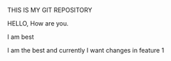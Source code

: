 THIS IS MY GIT REPOSITORY

HELLO,
How are you.

I am best

I am the best and currently I want changes in feature 1
